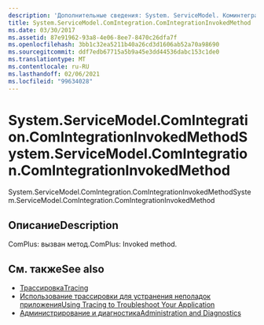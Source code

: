 ```yaml
---
description: 'Дополнительные сведения: System. ServiceModel. Коминтегратион. Коминтегратионинвокедмесод'
title: System.ServiceModel.ComIntegration.ComIntegrationInvokedMethod
ms.date: 03/30/2017
ms.assetid: 87e91962-93a8-4e06-8ee7-8470c26dfa7f
ms.openlocfilehash: 3bb1c32ea5211b40a26cd3d1606ab52a70a98690
ms.sourcegitcommit: ddf7edb67715a5b9a45e3dd44536dabc153c1de0
ms.translationtype: MT
ms.contentlocale: ru-RU
ms.lasthandoff: 02/06/2021
ms.locfileid: "99634028"
---
```

# <a name="systemservicemodelcomintegrationcomintegrationinvokedmethod"></a><span data-ttu-id="0070f-103">System.ServiceModel.ComIntegration.ComIntegrationInvokedMethod</span><span class="sxs-lookup"><span data-stu-id="0070f-103">System.ServiceModel.ComIntegration.ComIntegrationInvokedMethod</span></span>

<span data-ttu-id="0070f-104">System.ServiceModel.ComIntegration.ComIntegrationInvokedMethod</span><span class="sxs-lookup"><span data-stu-id="0070f-104">System.ServiceModel.ComIntegration.ComIntegrationInvokedMethod</span></span>  
  
## <a name="description"></a><span data-ttu-id="0070f-105">Описание</span><span class="sxs-lookup"><span data-stu-id="0070f-105">Description</span></span>  

 <span data-ttu-id="0070f-106">ComPlus: вызван метод.</span><span class="sxs-lookup"><span data-stu-id="0070f-106">ComPlus: Invoked method.</span></span>  
  
## <a name="see-also"></a><span data-ttu-id="0070f-107">См. также</span><span class="sxs-lookup"><span data-stu-id="0070f-107">See also</span></span>

- [<span data-ttu-id="0070f-108">Трассировка</span><span class="sxs-lookup"><span data-stu-id="0070f-108">Tracing</span></span>](index.md)
- [<span data-ttu-id="0070f-109">Использование трассировки для устранения неполадок приложения</span><span class="sxs-lookup"><span data-stu-id="0070f-109">Using Tracing to Troubleshoot Your Application</span></span>](using-tracing-to-troubleshoot-your-application.md)
- [<span data-ttu-id="0070f-110">Администрирование и диагностика</span><span class="sxs-lookup"><span data-stu-id="0070f-110">Administration and Diagnostics</span></span>](../index.md)
